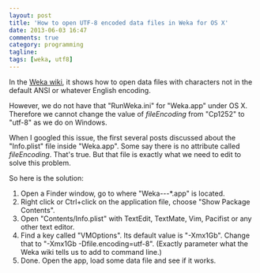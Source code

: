 ```yaml
---
layout: post
title: 'How to open UTF-8 encoded data files in Weka for OS X'
date: 2013-06-03 16:47
comments: true
category: programming
tagline: 
tags: [weka, utf8]
---
```

    


In the [Weka wiki](http://weka.wikispaces.com/Can+I+process+UTF-8+datasets+or+files%3F), it shows how to open data files with characters not in the default ANSI or whatever English encoding.

However, we do not have that "RunWeka.ini" for "Weka.app" under OS X. Therefore we cannot change the value of *fileEncoding* from "Cp1252" to "utf-8" as we do on Windows.

When I googled this issue, the first several posts discussed about the "Info.plist" file inside "Weka.app". Some say there is no attribute called *fileEncoding*. That's true. But that file is exactly what we need to edit to solve this problem.

So here is the solution:

1. Open a Finder window, go to where "Weka-*-*-*.app" is located.
2. Right click or Ctrl+click on the application file, choose "Show Package Contents".
3. Open "Contents/Info.plist" with TextEdit, TextMate, Vim, Pacifist or any other text editor.
4. Find a key called "VMOptions". Its default value is "<string>-Xmx1Gb</string>". Change that to "<string>-Xmx1Gb -Dfile.encoding=utf-8</string>". (Exactly parameter what the Weka wiki tells us to add to command line.)
5. Done. Open the app, load some data file and see if it works.

